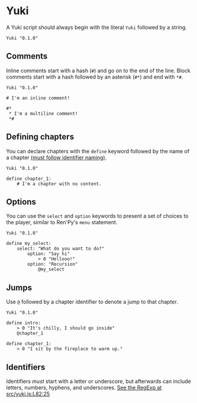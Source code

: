 # Yuki

A Yuki script should always begin with the literal `Yuki` followed by a string.

```yuki
Yuki "0.1.0"
```


## Comments

Inline comments start with a hash (`#`) and go on to the end of the line. Block comments start with a hash followed by an asterisk (`#*`) and end with `*#`.

```yuki
Yuki "0.1.0"

# I'm an inline comment!

#*
 * I'm a multiline comment!
 *#
```

## Defining chapters

You can declare chapters with the `define` keyword followed by the name of a chapter [(must follow identifier naming)](#Identifiers).

```yuki
Yuki "0.1.0"

define chapter_1:
    # I'm a chapter with no content.
```

## Options

You can use the `select` and `option` keywords to present a set of choices to the player, similar to Ren'Py's `menu` statement. 

```yuki
Yuki "0.1.0"

define my_select:
    select: "What do you want to do?"
        option: "Say hi"
            > 0 "Hellooo!"
        option: "Recursion"
            @my_select
```

## Jumps
Use `@` followed by a chapter identifier to denote a jump to that chapter.

```yuki
Yuki "0.1.0"

define intro:
    > 0 "It's chilly, I should go inside"
    @chapter_1

define chapter_1:
    > 0 "I sit by the fireplace to warm up."
```



## Identifiers

Identifiers *must* start with a letter or underscore, but afterwards can include letters, numbers, hyphens, and underscores. [See the RegExp at src/yuki.js:L82:25](/src/yuki.js#L82:25)
